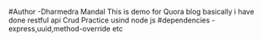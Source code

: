 #Author -Dharmedra Mandal
This is demo for Quora blog basically i have done restful api Crud Practice  usind node js
#dependencies - express,uuid,method-override etc
